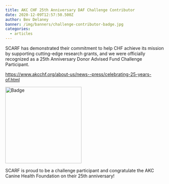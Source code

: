 ```yaml
---
title: AKC CHF 25th Anniversary DAF Challenge Contributor
date: 2020-12-09T12:57:50.500Z
author: Bev Delaney
banner: /img/banners/challenge-contributor-badge.jpg
categories:
  - articles
---
```


SCARF has demonstrated their commitment to help CHF achieve its mission by supporting cutting-edge research grants, and we were officially recognized as a 25th Anniversary Donor Advised Fund Challenge Participant.

<https://www.akcchf.org/about-us/news--press/celebrating-25-years-of.html>

<a class="img-href" href="https://www.akcchf.org/about-us/news--press/celebrating-25-years-of.html">
  <img src="/img/banners/challenge-contributor-badge.jpg" alt="Badge" style="height: 240px">
</a>

SCARF is proud to be a challenge participant and congratulate the AKC Canine Health Foundation on their 25th anniversary!
